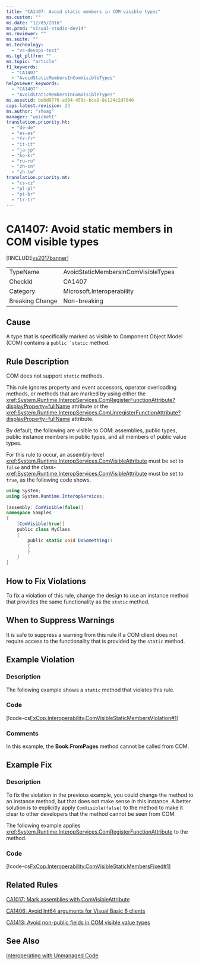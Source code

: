 ```yaml
---
title: "CA1407: Avoid static members in COM visible types"
ms.custom: ""
ms.date: "12/05/2016"
ms.prod: "visual-studio-dev14"
ms.reviewer: ""
ms.suite: ""
ms.technology: 
  - "vs-devops-test"
ms.tgt_pltfrm: ""
ms.topic: "article"
f1_keywords: 
  - "CA1407"
  - "AvoidStaticMembersInComVisibleTypes"
helpviewer_keywords: 
  - "CA1407"
  - "AvoidStaticMembersInComVisibleTypes"
ms.assetid: bebd0776-ad04-453c-bca8-8c124c2d7840
caps.latest.revision: 23
ms.author: "shoag"
manager: "wpickett"
translation.priority.ht: 
  - "de-de"
  - "es-es"
  - "fr-fr"
  - "it-it"
  - "ja-jp"
  - "ko-kr"
  - "ru-ru"
  - "zh-cn"
  - "zh-tw"
translation.priority.mt: 
  - "cs-cz"
  - "pl-pl"
  - "pt-br"
  - "tr-tr"
---
```

# CA1407: Avoid static members in COM visible types
[!INCLUDE[vs2017banner](../code-quality/includes/vs2017banner.md)]

|||  
|-|-|  
|TypeName|AvoidStaticMembersInComVisibleTypes|  
|CheckId|CA1407|  
|Category|Microsoft.Interoperability|  
|Breaking Change|Non-breaking|  
  
## Cause  
 A type that is specifically marked as visible to Component Object Model (COM) contains a `public``static` method.  
  
## Rule Description  
 COM does not support `static` methods.  
  
 This rule ignores property and event accessors, operator overloading methods, or methods that are marked by using either the <xref:System.Runtime.InteropServices.ComRegisterFunctionAttribute?displayProperty=fullName> attribute or the <xref:System.Runtime.InteropServices.ComUnregisterFunctionAttribute?displayProperty=fullName> attribute.  
  
 By default, the following are visible to COM: assemblies, public types, public instance members in public types, and all members of public value types.  
  
 For this rule to occur, an assembly-level <xref:System.Runtime.InteropServices.ComVisibleAttribute> must be set to `false` and the class- <xref:System.Runtime.InteropServices.ComVisibleAttribute> must be set to `true`, as the following code shows.  
  
```c#  
using System;  
using System.Runtime.InteropServices;   
  
[assembly: ComVisible(false)]   
namespace Samples  
{      
    [ComVisible(true)]  
    public class MyClass  
    {  
        public static void DoSomething()  
        {  
        }  
    }  
}  
```  
  
## How to Fix Violations  
 To fix a violation of this rule, change the design to use an instance method that provides the same functionality as the `static` method.  
  
## When to Suppress Warnings  
 It is safe to suppress a warning from this rule if a COM client does not require access to the functionality that is provided by the `static` method.  
  
## Example Violation  
  
### Description  
 The following example shows a `static` method that violates this rule.  
  
### Code  
 [!code-cs[FxCop.Interoperability.ComVisibleStaticMembersViolation#1](../code-quality/codesnippet/CSharp/ca1407--avoid-static-members-in-com-visible-types_1.cs)]  
  
### Comments  
 In this example, the **Book.FromPages** method cannot be called from COM.  
  
## Example Fix  
  
### Description  
 To fix the violation in the previous example, you could change the method to an instance method, but that does not make sense in this instance. A better solution is to explicitly apply `ComVisible(false)` to the method to make it clear to other developers that the method cannot be seen from COM.  
  
 The following example applies <xref:System.Runtime.InteropServices.ComRegisterFunctionAttribute> to the method.  
  
### Code  
 [!code-cs[FxCop.Interoperability.ComVisibleStaticMembersFixed#1](../code-quality/codesnippet/CSharp/ca1407--avoid-static-members-in-com-visible-types_2.cs)]  
  
## Related Rules  
 [CA1017: Mark assemblies with ComVisibleAttribute](../code-quality/ca1017--mark-assemblies-with-comvisibleattribute.md)  
  
 [CA1406: Avoid Int64 arguments for Visual Basic 6 clients](../code-quality/ca1406--avoid-int64-arguments-for-visual-basic-6-clients.md)  
  
 [CA1413: Avoid non-public fields in COM visible value types](../code-quality/ca1413--avoid-non-public-fields-in-com-visible-value-types.md)  
  
## See Also  
 [Interoperating with Unmanaged Code](http://msdn.microsoft.com/library/ccb68ce7-b0e9-4ffb-839d-03b1cd2c1258)